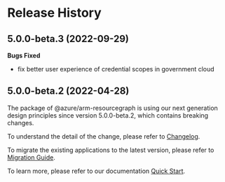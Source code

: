 # Release History

## 5.0.0-beta.3 (2022-09-29)

**Bugs Fixed**

  -  fix better user experience of credential scopes in government cloud

## 5.0.0-beta.2 (2022-04-28)

The package of @azure/arm-resourcegraph is using our next generation design principles since version 5.0.0-beta.2, which contains breaking changes.

To understand the detail of the change, please refer to [Changelog](https://aka.ms/js-track2-changelog).

To migrate the existing applications to the latest version, please refer to [Migration Guide](https://aka.ms/js-track2-migration-guide).

To learn more, please refer to our documentation [Quick Start](https://aka.ms/js-track2-quickstart).
